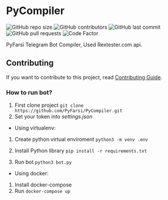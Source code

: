 # PyCompiler
<p>
<img alt="GitHub repo size" src="https://img.shields.io/github/repo-size/PyFarsi/PyCompiler">
<img alt="GitHub contributors" src="https://img.shields.io/github/contributors/PyFarsi/PyCompiler">
<img alt="GitHub last commit" src="https://img.shields.io/github/last-commit/PyFarsi/PyCompiler">
<img alt="GitHub pull requests" src="https://img.shields.io/github/issues-pr/PyFarsi/PyCompiler">
  <img alt="Code Factor" src="https://www.codefactor.io/repository/github/ja7ad/pycompiler/badge">
</p>

PyFarsi Telegram Bot Compiler, Used Rextester.com api.

## Contributing
If you want to contribute to this project, read [Contributing Guide](CONTRIBUTING.md).

### How to run bot?
1. First clone project `git clone https://github.com/PyFarsi/PyCompiler.git`
2. Set your token into *settings.json*
- Using virtualenv:
1. Create python virtual enviroment `python3 -m venv .env`
2. Install Python library `pip install -r requirements.txt`

3. Run bot `python3 bot.py`
- Using docker:

1. Install docker-compose
2. Run `docker-compose up`
